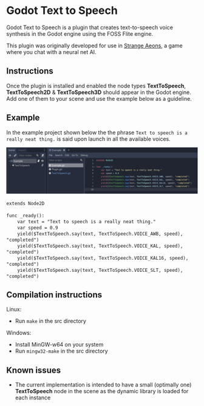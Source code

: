 # Godot Text to Speech

Godot Text to Speech is a plugin that creates text-to-speech voice synthesis in the Godot engine using the FOSS Flite engine.

This plugin was originally developed for use in [Strange Aeons](https://store.steampowered.com/app/1290960/Strange_Aeons), a game where you chat with a neural net AI.

## Instructions

Once the plugin is installed and enabled the node types **TextToSpeech**, **TextToSpeech2D** & **TextToSpeech3D** should appear in the Godot engine. Add one of them to your scene and use the example below as a guideline.

## Example

In the example project shown below the the phrase `Text to speech is a really neat thing.` is said upon launch in all the available voices.

![Example project structure](images/example.png)

```
extends Node2D

func _ready():
    var text = "Text to speech is a really neat thing."
    var speed = 0.9
    yield($TextToSpeech.say(text, TextToSpeech.VOICE_AWB, speed), "completed")
    yield($TextToSpeech.say(text, TextToSpeech.VOICE_KAL, speed), "completed")
    yield($TextToSpeech.say(text, TextToSpeech.VOICE_KAL16, speed), "completed")
    yield($TextToSpeech.say(text, TextToSpeech.VOICE_SLT, speed), "completed")
```

## Compilation instructions

Linux:

- Run `make` in the src directory

Windows:

- Install MinGW-w64 on your system
- Run `mingw32-make` in the src directory

## Known issues

- The current implementation is intended to have a small (optimally one) **TextToSpeech** node in the scene as the dynamic library is loaded for each instance
